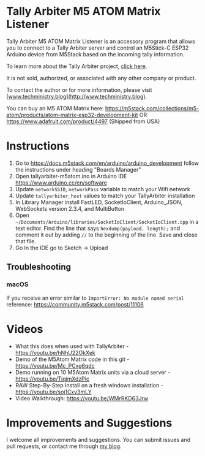 # Tally Arbiter M5 ATOM Matrix Listener
Tally Arbiter M5 ATOM Matrix Listener is an accessory program that allows you to connect to a Tally Arbiter server and control an M5Stick-C ESP32 Arduino device from M5Stack based on the incoming tally information.

To learn more about the Tally Arbiter project, [click here](http://github.com/josephdadams/tallyarbiter).

It is not sold, authorized, or associated with any other company or product.

To contact the author or for more information, please visit [www.techministry.blog](http://www.techministry.blog).

You can buy an M5 ATOM Matrix here:
https://m5stack.com/collections/m5-atom/products/atom-matrix-esp32-development-kit
OR
https://www.adafruit.com/product/4497 (Shipped from USA)

# Instructions

1. Go to https://docs.m5stack.com/en/arduino/arduino_development follow the instructions under heading "Boards Manager"
2. Open tallyarbiter-m5atom.ino in Arduino IDE https://www.arduino.cc/en/software
2. Update `networkSSID`, `networkPass` variable to match your Wifi network
3. Update `tallyarbiter_host` values to match your TallyArbiter installation
4. In Library Manager install FastLED, SocketIoClient, Arduino_JSON, WebSockets version 2.3.4, and MultiButton
6. Open `~/Documents/Arduino/libraries/SocketIoClient/SocketIoClient.cpp` in a text editor. Find the line that says `hexdump(payload, length);` and comment it out by adding `//` to the beginning of the line. Save and close that file.
7. Go In the IDE go to Sketch -> Upload

## Troubleshooting

### macOS
If you receive an error similar to `ImportError: No module named serial` reference: https://community.m5stack.com/post/11106

# Videos

* What this does when used with TallyArbiter - https://youtu.be/hNhU22OkXek
* Demo of the M5Atom Matrix code in this git - https://youtu.be/Mc_PCxg6qdc
* Demo running on 10 M5Atom Matrix units via a cloud server - https://youtu.be/TiqjmXdzPic
* RAW Step-By-Step Install on a fresh windows installation - https://youtu.be/soj1Cxv3mLY
* Video Walkthrough: https://youtu.be/WMrRKD63Jrw

# Improvements and Suggestions
I welcome all improvements and suggestions. You can submit issues and pull requests, or contact me through [my blog](http://www.techministry.blog).






